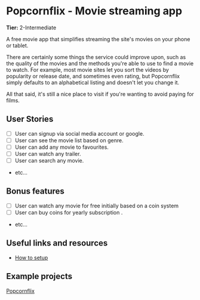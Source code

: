 # Popcornflix - Movie streaming app

**Tier:** 2-Intermediate

A free movie app that simplifies streaming the site's movies on your phone or tablet. 

There are certainly some things the service could improve upon, such as the quality of the movies and the methods you're able to use to find a movie to watch. For example, most movie sites let you sort the videos by popularity or release date, and sometimes even rating, but Popcornflix simply defaults to an alphabetical listing and doesn't let you change it.

All that said, it's still a nice place to visit if you're wanting to avoid paying for films.

## User Stories

-   [ ] User can signup via social media account or google.
-   [ ] User can see the movie list based on genre.
-   [ ] User can add any movie to favourites.
-   [ ] User can watch any trailer.
-   [ ] User can search any movie.
-   etc...

## Bonus features

-   [ ] User can watch any movie for free initially based on a coin system
-   [ ] User can buy coins for yearly subscription . 
-   etc...

## Useful links and resources

- [How to setup](https://www.youtube.com/watch?v=FbGrkTzx3r8)

## Example projects
[Popcornflix](https://github.com/dishantzaveri/Popcornflix)
